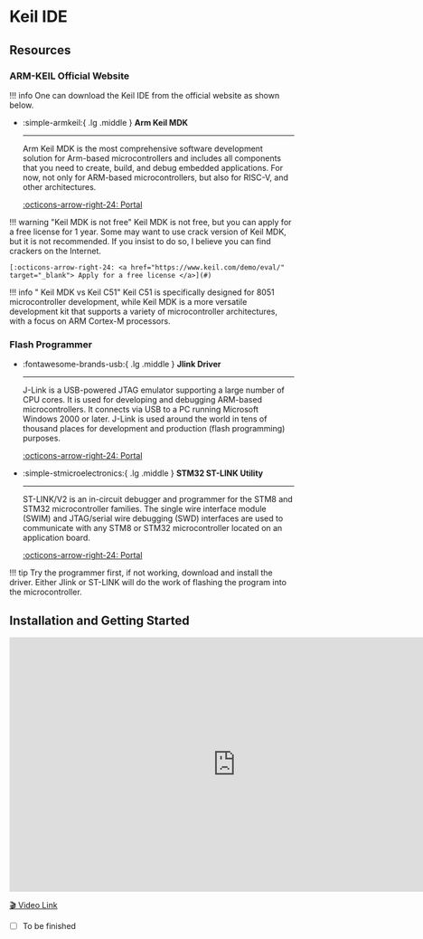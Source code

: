 # Keil IDE

## Resources

### ARM-KEIL Official Website
!!! info
    One can download the Keil IDE from the official website as shown below.

<div class="grid cards" markdown>

-  :simple-armkeil:{ .lg .middle } __Arm Keil MDK__

    ---

    Arm Keil MDK is the most comprehensive software development solution for Arm-based microcontrollers and includes all components that you need to create, build, and debug embedded applications. For now, not only for ARM-based microcontrollers, but also for RISC-V, and other architectures.

    [:octicons-arrow-right-24: <a href="https://www.keil.com/demo/eval/arm.htm" target="_blank"> Portal </a>](#)

</div>

!!! warning "Keil MDK is not free"
    Keil MDK is not free, but you can apply for a free license for 1 year. Some may want to use crack version of Keil MDK, but it is not recommended. If you insist to do so, I believe you can find crackers on the Internet.

    [:octicons-arrow-right-24: <a href="https://www.keil.com/demo/eval/" target="_blank"> Apply for a free license </a>](#)

!!! info " Keil MDK vs Keil C51"
    Keil C51 is specifically designed for 8051 microcontroller development, while Keil MDK is a more versatile development kit that supports a variety of microcontroller architectures, with a focus on ARM Cortex-M processors.

### Flash Programmer
<div class="grid cards" markdown>

-  :fontawesome-brands-usb:{ .lg .middle } __Jlink Driver__

    ---

    J-Link is a USB-powered JTAG emulator supporting a large number of CPU cores. It is used for developing and debugging ARM-based microcontrollers. It connects via USB to a PC running Microsoft Windows 2000 or later. J-Link is used around the world in tens of thousand places for development and production (flash programming) purposes.

    [:octicons-arrow-right-24: <a href="https://www.segger.com/downloads/jlink/" target="_blank"> Portal </a>](#)


-  :simple-stmicroelectronics:{ .lg .middle } __STM32 ST-LINK Utility__

    ---

    ST-LINK/V2 is an in-circuit debugger and programmer for the STM8 and STM32 microcontroller families. The single wire interface module (SWIM) and JTAG/serial wire debugging (SWD) interfaces are used to communicate with any STM8 or STM32 microcontroller located on an application board.

    [:octicons-arrow-right-24: <a href="https://www.st.com/en/development-tools/stsw-link004.html" target="_blank"> Portal </a>](#)

</div>

!!! tip
    Try the programmer first, if not working, download and install the driver. Either Jlink or ST-LINK will do the work of flashing the program into the microcontroller.

## Installation and Getting Started

<iframe width="800" height="450" src="https://www.youtube.com/embed/d_O2tu5CMbQ" frameborder="0" allow="accelerometer; autoplay; clipboard-write; encrypted-media; gyroscope; picture-in-picture" allowfullscreen></iframe>

[🎬️ Video Link](https://www.youtube.com/embed/d_O2tu5CMbQ)

- [ ] To be finished
